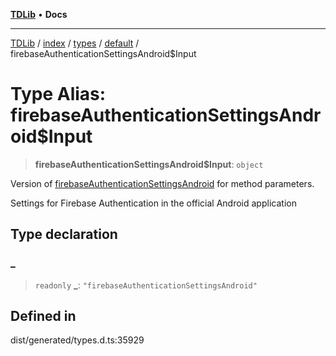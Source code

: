 [**TDLib**](../../../../../../README.md) • **Docs**

***

[TDLib](../../../../../../modules.md) / [index](../../../../../README.md) / [types](../../../README.md) / [default](../README.md) / firebaseAuthenticationSettingsAndroid$Input

# Type Alias: firebaseAuthenticationSettingsAndroid$Input

> **firebaseAuthenticationSettingsAndroid$Input**: `object`

Version of [firebaseAuthenticationSettingsAndroid](firebaseAuthenticationSettingsAndroid.md) for method parameters.

Settings for Firebase Authentication in the official Android application

## Type declaration

### \_

> `readonly` **\_**: `"firebaseAuthenticationSettingsAndroid"`

## Defined in

dist/generated/types.d.ts:35929
